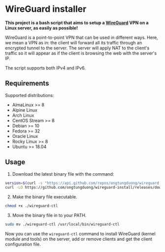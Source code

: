 # WireGuard installer

**This project is a bash script that aims to setup a [WireGuard](https://www.wireguard.com/) VPN on a Linux server, as easily as possible!**

WireGuard is a point-to-point VPN that can be used in different ways. Here, we mean a VPN as in: the client will forward all its traffic through an encrypted tunnel to the server.
The server will apply NAT to the client's traffic so it will appear as if the client is browsing the web with the server's IP.

The script supports both IPv4 and IPv6.

## Requirements

Supported distributions:

- AlmaLinux >= 8
- Alpine Linux
- Arch Linux
- CentOS Stream >= 8
- Debian >= 10
- Fedora >= 32
- Oracle Linux
- Rocky Linux >= 8
- Ubuntu >= 18.04

## Usage

1. Download the latest binary file with the command:

```bash
version=$(curl -s "https://api.github.com/repos/ongtungduong/wireguard-install/releases/latest" | grep '"tag_name":' | sed -E 's/.*"([^"]+)".*/\1/')
curl -LO https://github.com/ongtungduong/wireguard-install/releases/download/$version/wireguard-ctl
```

2. Make the binary file executable.

```bash
chmod +x ./wireguard-ctl
```

3. Move the binary file in to your PATH.

```bash
sudo mv ./wireguard-ctl /usr/local/bin/wireguard-ctl
```

Now you can use the `wireguard-ctl` command to install WireGuard (kernel module and tools) on the server, add or remove clients and get the client configuration file.
